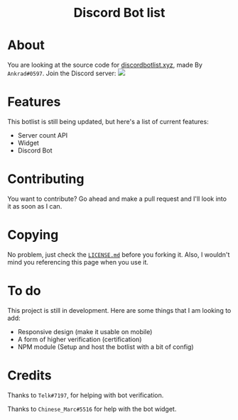 <div align="center">
 <br>

Discord Bot list
=================

</div>


# About

You are looking at the source code for [discordbotlist.xyz](https://discordbotlist.xyz), made By `Ankrad#0597`. Join the Discord server:
<a href="https://discord.gg/PA9EYba" target="_blank">
  <img src="https://discordapp.com/api/guilds/477792727577395210/widget.png?style=banner3">
</a>

# Features
This botlist is still being updated, but here's a list of current features:
 - Server count API
 - Widget
 - Discord Bot

# Contributing

You want to contribute? Go ahead and make a pull request and I'll look into it as soon as I can. 


# Copying

No problem, just check the [`LICENSE.md`](https://github.com/Sank6/discordbotlist/blob/master/LICENSE.md) before you forking it. Also, I wouldn't mind you referencing this page when you use it.  


# To do

This project is still in development. Here are some things that I am looking to add:
 - Responsive design (make it usable on mobile)
 - A form of higher verification (certification)
 - NPM module (Setup and host the botlist with a bit of config)

# Credits

Thanks to `Telk#7197`, for helping with bot verification.

Thanks to `Chinese_Marc#5516` for help with the bot widget.

